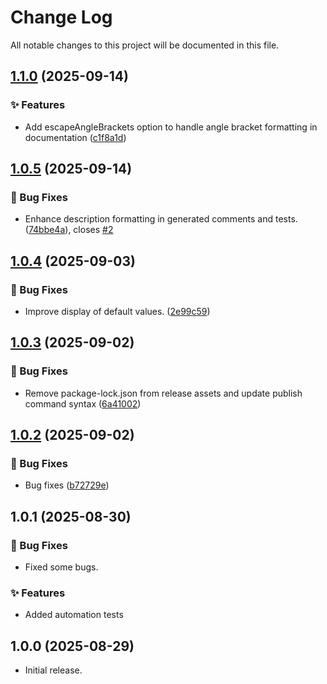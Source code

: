 # Change Log

All notable changes to this project will be documented in this file.

## [1.1.0](https://github.com/LukeBurke99/sveltedoc/compare/v1.0.5...v1.1.0) (2025-09-14)

### ✨ Features

* Add escapeAngleBrackets option to handle angle bracket formatting in documentation ([c1f8a1d](https://github.com/LukeBurke99/sveltedoc/commit/c1f8a1dbff7bfc703f59a7575a63c4e60af2d579))

## [1.0.5](https://github.com/LukeBurke99/sveltedoc/compare/v1.0.4...v1.0.5) (2025-09-14)

### 🐛 Bug Fixes

* Enhance description formatting in generated comments and tests. ([74bbe4a](https://github.com/LukeBurke99/sveltedoc/commit/74bbe4a4ee1e7ad5c1fbad7ce9ea558621a399bd)), closes [#2](https://github.com/LukeBurke99/sveltedoc/issues/2)

## [1.0.4](https://github.com/LukeBurke99/sveltedoc/compare/v1.0.3...v1.0.4) (2025-09-03)

### 🐛 Bug Fixes

* Improve display of default values. ([2e99c59](https://github.com/LukeBurke99/sveltedoc/commit/2e99c594359d68db0cc95c6d4a7436f561e4ae33))

## [1.0.3](https://github.com/LukeBurke99/sveltedoc/compare/v1.0.2...v1.0.3) (2025-09-02)

### 🐛 Bug Fixes

* Remove package-lock.json from release assets and update publish command syntax ([6a41002](https://github.com/LukeBurke99/sveltedoc/commit/6a410024f2871d2dac3b1b62b24ec6a159ad0b62))

## [1.0.2](https://github.com/LukeBurke99/sveltedoc/compare/v1.0.1...v1.0.2) (2025-09-02)

### 🐛 Bug Fixes

* Bug fixes ([b72729e](https://github.com/LukeBurke99/sveltedoc/commit/b72729eab9d147ae8c5baeb99c11eadb46a6b8fa))

## 1.0.1 (2025-08-30)

### 🐛 Bug Fixes

* Fixed some bugs.

### ✨ Features

* Added automation tests

## 1.0.0 (2025-08-29)

* Initial release.

